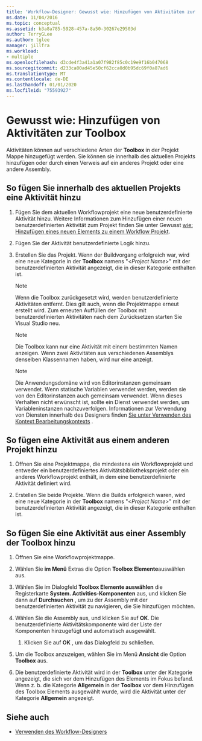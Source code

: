 ```yaml
---
title: 'Workflow-Designer: Gewusst wie: Hinzufügen von Aktivitäten zur Toolbox'
ms.date: 11/04/2016
ms.topic: conceptual
ms.assetid: b3a8a785-5928-457a-8a50-30267e29503d
author: TerryGLee
ms.author: tglee
manager: jillfra
ms.workload:
- multiple
ms.openlocfilehash: d3cde4f3a41a1a07f982f85c0c19e9f16b047068
ms.sourcegitcommit: d233ca00ad45e50cf62cca0d0b95dc69f0a87ad6
ms.translationtype: MT
ms.contentlocale: de-DE
ms.lasthandoff: 01/01/2020
ms.locfileid: "75593927"
---
```

# <a name="how-to-add-activities-to-the-toolbox"></a>Gewusst wie: Hinzufügen von Aktivitäten zur Toolbox

Aktivitäten können auf verschiedene Arten der **Toolbox** in der Projekt Mappe hinzugefügt werden. Sie können sie innerhalb des aktuellen Projekts hinzufügen oder durch einen Verweis auf ein anderes Projekt oder eine andere Assembly.

## <a name="to-add-an-activity-from-within-your-current-project"></a>So fügen Sie innerhalb des aktuellen Projekts eine Aktivität hinzu

1. Fügen Sie dem aktuellen Workflowprojekt eine neue benutzerdefinierte Aktivität hinzu. Weitere Informationen zum Hinzufügen einer neuen benutzerdefinierten Aktivität zum Projekt finden Sie unter Gewusst [wie: Hinzufügen eines neuen Elements zu einem Workflow Projekt](../workflow-designer/how-to-add-a-new-item-to-a-workflow-project.md).

2. Fügen Sie der Aktivität benutzerdefinierte Logik hinzu.

3. Erstellen Sie das Projekt. Wenn der Buildvorgang erfolgreich war, wird eine neue Kategorie in der **Toolbox** namens "\<*Project Name*>" mit der benutzerdefinierten Aktivität angezeigt, die in dieser Kategorie enthalten ist.

    > [!NOTE]
    > Wenn die Toolbox zurückgesetzt wird, werden benutzerdefinierte Aktivitäten entfernt. Dies gilt auch, wenn die Projektmappe erneut erstellt wird. Zum erneuten Auffüllen der Toolbox mit benutzerdefinierten Aktivitäten nach dem Zurücksetzen starten Sie Visual Studio neu.

    > [!NOTE]
    > Die Toolbox kann nur eine Aktivität mit einem bestimmten Namen anzeigen. Wenn zwei Aktivitäten aus verschiedenen Assemblys denselben Klassennamen haben, wird nur eine anzeigt.

    > [!NOTE]
    > Die Anwendungsdomäne wird von Editorinstanzen gemeinsam verwendet. Wenn statische Variablen verwendet werden, werden sie von den Editorinstanzen auch gemeinsam verwendet. Wenn dieses Verhalten nicht erwünscht ist, sollte ein Dienst verwendet werden, um Variableninstanzen nachzuverfolgen. Informationen zur Verwendung von Diensten innerhalb des Designers finden [Sie unter Verwenden des Kontext Bearbeitungskontexts](/dotnet/framework/windows-workflow-foundation/using-the-modelitem-editing-context) .

## <a name="to-add-an-activity-from-within-a-different-project"></a>So fügen eine Aktivität aus einem anderen Projekt hinzu

1. Öffnen Sie eine Projektmappe, die mindestens ein Workflowprojekt und entweder ein benutzerdefiniertes Aktivitätsbibliotheksprojekt oder ein anderes Workflowprojekt enthält, in dem eine benutzerdefinierte Aktivität definiert wird.

2. Erstellen Sie beide Projekte. Wenn die Builds erfolgreich waren, wird eine neue Kategorie in der **Toolbox** namens "\<*Project Name*>" mit der benutzerdefinierten Aktivität angezeigt, die in dieser Kategorie enthalten ist.

## <a name="to-add-an-activity-to-the-toolbox-from-an-assembly"></a>So fügen Sie eine Aktivität aus einer Assembly der Toolbox hinzu

1. Öffnen Sie eine Workflowprojektmappe.

2. Wählen Sie **im Menü** Extras die Option **Toolbox Elemente**auswählen aus.

3. Wählen Sie im Dialogfeld **Toolbox Elemente auswählen** die Registerkarte **System. Activities-Komponenten** aus, und klicken Sie dann auf **Durchsuchen** , um zu der Assembly mit der benutzerdefinierten Aktivität zu navigieren, die Sie hinzufügen möchten.

4. Wählen Sie die Assembly aus, und klicken Sie auf **OK**. Die benutzerdefinierte Aktivitätskomponente wird der Liste der Komponenten hinzugefügt und automatisch ausgewählt.

    1. Klicken Sie auf **OK** , um das Dialogfeld zu schließen.

5. Um die Toolbox anzuzeigen, wählen Sie im Menü **Ansicht** die Option **Toolbox** aus.

6. Die benutzerdefinierte Aktivität wird in der **Toolbox** unter der Kategorie angezeigt, die sich vor dem Hinzufügen des Elements im Fokus befand. Wenn z. b. die Kategorie **Allgemein** in der **Toolbox** vor dem Hinzufügen des Toolbox Elements ausgewählt wurde, wird die Aktivität unter der Kategorie **Allgemein** angezeigt.

## <a name="see-also"></a>Siehe auch

- [Verwenden des Workflow-Designers](developing-applications-with-the-workflow-designer.md)
